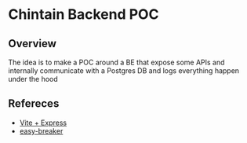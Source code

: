 # Chintain Backend POC

## Overview

The idea is to make a POC around a BE that expose some APIs and internally communicate with a Postgres DB and logs everything happen under the hood

## Refereces

- [Vite + Express](https://github.com/szymmis/vite-express)
- [easy-breaker](https://github.com/delvedor/easy-breaker)
